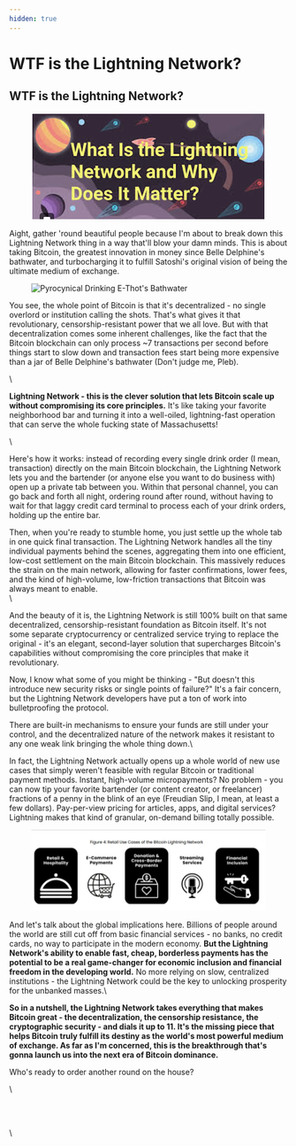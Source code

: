 ```yaml
---
hidden: true
---
```


# WTF is the Lightning Network?

## WTF is the Lightning Network?

<figure><img src="../.gitbook/assets/image (6).png" alt=""><figcaption></figcaption></figure>

Aight, gather 'round beautiful people because I'm about to break down this Lightning Network thing in a way that'll blow your damn minds. This is about taking Bitcoin, the greatest innovation in money since Belle Delphine's bathwater, and turbocharging it to fulfill Satoshi's original vision of being the ultimate medium of exchange.

<figure><img src="https://static.wixstatic.com/media/8b683e_978a24b603814b7ab89abb60e94e4fe6~mv2.webp/v1/fill/w_644,h_483,al_c,q_80,usm_0.66_1.00_0.01,enc_auto/8b683e_978a24b603814b7ab89abb60e94e4fe6~mv2.webp" alt="Pyrocynical Drinking E-Thot&#x27;s Bathwater" width="188"><figcaption></figcaption></figure>

You see, the whole point of Bitcoin is that it's decentralized - no single overlord or institution calling the shots. That's what gives it that revolutionary, censorship-resistant power that we all love. But with that decentralization comes some inherent challenges, like the fact that the Bitcoin blockchain can only process \~7 transactions per second before things start to slow down and transaction fees start being more expensive than a jar of Belle Delphine's bathwater (Don't judge me, Pleb).

\


**Lightning Network - this is the clever solution that lets Bitcoin scale up without compromising its core principles.** It's like taking your favorite neighborhood bar and turning it into a well-oiled, lightning-fast operation that can serve the whole fucking state of Massachusetts!

\


Here's how it works: instead of recording every single drink order (I mean, transaction) directly on the main Bitcoin blockchain, the Lightning Network lets you and the bartender (or anyone else you want to do business with) open up a private tab between you. Within that personal channel, you can go back and forth all night, ordering round after round, without having to wait for that laggy credit card terminal to process each of your drink orders, holding up the entire bar.



Then, when you're ready to stumble home, you just settle up the whole tab in one quick final transaction. The Lightning Network handles all the tiny individual payments behind the scenes, aggregating them into one efficient, low-cost settlement on the main Bitcoin blockchain. This massively reduces the strain on the main network, allowing for faster confirmations, lower fees, and the kind of high-volume, low-friction transactions that Bitcoin was always meant to enable.\
\


And the beauty of it is, the Lightning Network is still 100% built on that same decentralized, censorship-resistant foundation as Bitcoin itself. It's not some separate cryptocurrency or centralized service trying to replace the original - it's an elegant, second-layer solution that supercharges Bitcoin's capabilities without compromising the core principles that make it revolutionary.



Now, I know what some of you might be thinking - "But doesn't this introduce new security risks or single points of failure?" It's a fair concern, but the Lightning Network developers have put a ton of work into bulletproofing the protocol.



There are built-in mechanisms to ensure your funds are still under your control, and the decentralized nature of the network makes it resistant to any one weak link bringing the whole thing down.\


In fact, the Lightning Network actually opens up a whole world of new use cases that simply weren't feasible with regular Bitcoin or traditional payment methods. Instant, high-volume micropayments? No problem - you can now tip your favorite bartender (or content creator, or freelancer) fractions of a penny in the blink of an eye (Freudian Slip, I mean, at least a few dollars). Pay-per-view pricing for articles, apps, and digital services? Lightning makes that kind of granular, on-demand billing totally possible.



<figure><img src="../.gitbook/assets/image (5).png" alt=""><figcaption></figcaption></figure>

And let's talk about the global implications here. Billions of people around the world are still cut off from basic financial services - no banks, no credit cards, no way to participate in the modern economy. **But the Lightning Network's ability to enable fast, cheap, borderless payments has the potential to be a real game-changer for economic inclusion and financial freedom in the developing world.** No more relying on slow, centralized institutions - the Lightning Network could be the key to unlocking prosperity for the unbanked masses.\


**So in a nutshell, the Lightning Network takes everything that makes Bitcoin great - the decentralization, the censorship resistance, the cryptographic security - and dials it up to 11. It's the missing piece that helps Bitcoin truly fulfill its destiny as the world's most powerful medium of exchange. As far as I'm concerned, this is the breakthrough that's gonna launch us into the next era of Bitcoin dominance.**

Who's ready to order another round on the house?

\


<figure><img src="https://static.wixstatic.com/media/8b683e_a33030e6506545d28b54422adcf009ed~mv2.gif" alt=""><figcaption></figcaption></figure>

\
\
